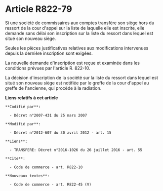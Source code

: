 # Article R822-79

Si une société de commissaires aux comptes transfère son siège hors du ressort de la cour d'appel sur la liste de laquelle
elle est inscrite, elle demande sans délai son inscription sur la liste du ressort dans lequel est situé son nouveau siège. 

Seules les pièces justificatives relatives aux modifications intervenues depuis la dernière inscription sont exigées. 

La nouvelle demande d'inscription est reçue et examinée dans les conditions prévues par l'article R. 822-10. 

La décision d'inscription de la société sur la liste du ressort dans lequel est situé son nouveau siège est notifiée par le
greffe de la cour d'appel au greffe de l'ancienne, qui procède à la radiation.

**Liens relatifs à cet article**

	**Codifié par**:

	  - Décret n°2007-431 du 25 mars 2007

	**Modifié par**:

	  - Décret n°2012-607 du 30 avril 2012 - art. 15

	**Liens**:

	  - TRANSFERE: Décret n°2016-1026 du 26 juillet 2016 - art. 55

	**Cite**:

	  - Code de commerce - art. R822-10

	**Nouveaux textes**:

	  - Code de commerce - art. R822-45 (V)
